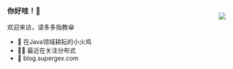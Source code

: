 <a href="https://github.com/SuperGch">
  <img style="margin-top:40px" align="right" src="https://github-readme-stats.vercel.app/api?username=SuperGch&show_icons=true&icon_color=FF8C00&hide_title=true&hide_border=true&text_color=9f9f9f&bg_color=00000000" />
</a>

### 你好哇！👋

欢迎来访，请多多指教😁

- 🐤 在Java领域耕耘的小火鸡
- 👨‍💻 最近在关注分布式
- 📔 blog.supergex.com
